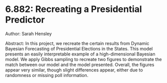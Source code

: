 # 6.882: Recreating a Presidential Predictor
Author: Sarah Hensley

Abstract: In this project, we recreate the certain results from Dynamic Bayesian Forecasting of Presidential Elections in the States. This model presents an easily interpretable example of a high-dimensional Bayesian model. We apply Gibbs sampling to recreate two figures to demonstrate the match between our model and the model presented. Overall, the figures appear very similar, though slight differences appear, either due to randomness or missing poll information. 
